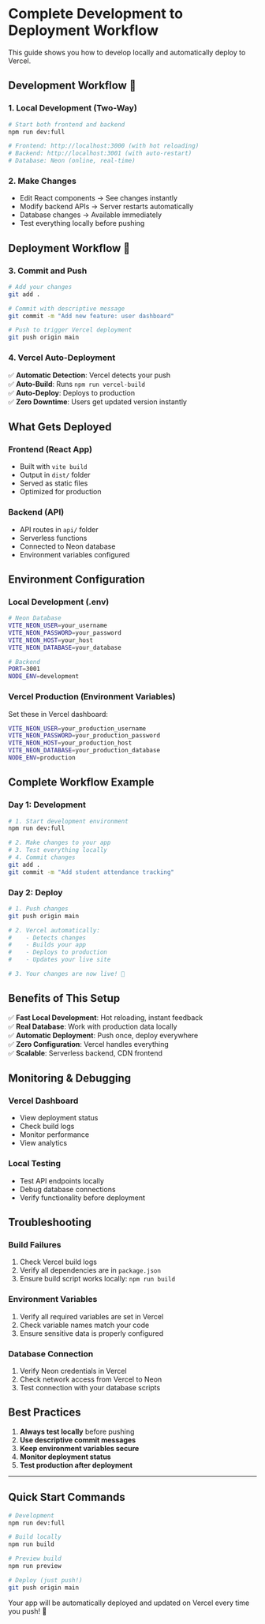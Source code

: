 # Complete Development to Deployment Workflow

This guide shows you how to develop locally and automatically deploy to Vercel.

## **Development Workflow** 🔧

### **1. Local Development (Two-Way)**
```bash
# Start both frontend and backend
npm run dev:full

# Frontend: http://localhost:3000 (with hot reloading)
# Backend: http://localhost:3001 (with auto-restart)
# Database: Neon (online, real-time)
```

### **2. Make Changes**
- Edit React components → See changes instantly
- Modify backend APIs → Server restarts automatically
- Database changes → Available immediately
- Test everything locally before pushing

## **Deployment Workflow** 🚀

### **3. Commit and Push**
```bash
# Add your changes
git add .

# Commit with descriptive message
git commit -m "Add new feature: user dashboard"

# Push to trigger Vercel deployment
git push origin main
```

### **4. Vercel Auto-Deployment**
✅ **Automatic Detection**: Vercel detects your push  
✅ **Auto-Build**: Runs `npm run vercel-build`  
✅ **Auto-Deploy**: Deploys to production  
✅ **Zero Downtime**: Users get updated version instantly  

## **What Gets Deployed**

### **Frontend (React App)**
- Built with `vite build`
- Output in `dist/` folder
- Served as static files
- Optimized for production

### **Backend (API)**
- API routes in `api/` folder
- Serverless functions
- Connected to Neon database
- Environment variables configured

## **Environment Configuration**

### **Local Development (.env)**
```bash
# Neon Database
VITE_NEON_USER=your_username
VITE_NEON_PASSWORD=your_password
VITE_NEON_HOST=your_host
VITE_NEON_DATABASE=your_database

# Backend
PORT=3001
NODE_ENV=development
```

### **Vercel Production (Environment Variables)**
Set these in Vercel dashboard:
```bash
VITE_NEON_USER=your_production_username
VITE_NEON_PASSWORD=your_production_password
VITE_NEON_HOST=your_production_host
VITE_NEON_DATABASE=your_production_database
NODE_ENV=production
```

## **Complete Workflow Example**

### **Day 1: Development**
```bash
# 1. Start development environment
npm run dev:full

# 2. Make changes to your app
# 3. Test everything locally
# 4. Commit changes
git add .
git commit -m "Add student attendance tracking"
```

### **Day 2: Deploy**
```bash
# 1. Push changes
git push origin main

# 2. Vercel automatically:
#    - Detects changes
#    - Builds your app
#    - Deploys to production
#    - Updates your live site

# 3. Your changes are now live! 🎉
```

## **Benefits of This Setup**

✅ **Fast Local Development**: Hot reloading, instant feedback  
✅ **Real Database**: Work with production data locally  
✅ **Automatic Deployment**: Push once, deploy everywhere  
✅ **Zero Configuration**: Vercel handles everything  
✅ **Scalable**: Serverless backend, CDN frontend  

## **Monitoring & Debugging**

### **Vercel Dashboard**
- View deployment status
- Check build logs
- Monitor performance
- View analytics

### **Local Testing**
- Test API endpoints locally
- Debug database connections
- Verify functionality before deployment

## **Troubleshooting**

### **Build Failures**
1. Check Vercel build logs
2. Verify all dependencies are in `package.json`
3. Ensure build script works locally: `npm run build`

### **Environment Variables**
1. Verify all required variables are set in Vercel
2. Check variable names match your code
3. Ensure sensitive data is properly configured

### **Database Connection**
1. Verify Neon credentials in Vercel
2. Check network access from Vercel to Neon
3. Test connection with your database scripts

## **Best Practices**

1. **Always test locally** before pushing
2. **Use descriptive commit messages**
3. **Keep environment variables secure**
4. **Monitor deployment status**
5. **Test production after deployment**

---

## **Quick Start Commands**

```bash
# Development
npm run dev:full

# Build locally
npm run build

# Preview build
npm run preview

# Deploy (just push!)
git push origin main
```

Your app will be automatically deployed and updated on Vercel every time you push! 🚀
